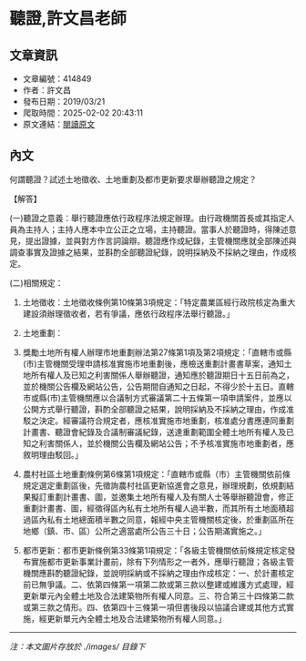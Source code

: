 # 聽證,許文昌老師

## 文章資訊
- 文章編號：414849
- 作者：許文昌
- 發布日期：2019/03/21
- 爬取時間：2025-02-02 20:43:11
- 原文連結：[閱讀原文](https://real-estate.get.com.tw/Columns/detail.aspx?no=414849)

## 內文
何謂聽證？試述土地徵收、土地重劃及都市更新要求舉辦聽證之規定？

【解答】

(一)聽證之意義：舉行聽證應依行政程序法規定辦理。由行政機關首長或其指定人員為主持人；主持人應本中立公正之立場，主持聽證。當事人於聽證時，得陳述意見，提出證據，並與對方作言詞論辯。聽證應作成紀錄，主管機關應就全部陳述與調查事實及證據之結果，並斟酌全部聽證紀錄，說明採納及不採納之理由，作成核定。

(二)相關規定：

1. 土地徵收：土地徵收條例第10條第3項規定：「特定農業區經行政院核定為重大建設須辦理徵收者，若有爭議，應依行政程序法舉行聽證。」

2. 土地重劃：

1. 獎勵土地所有權人辦理市地重劃辦法第27條第1項及第2項規定：「直轄市或縣(市)主管機關受理申請核准實施市地重劃後，應檢送重劃計畫書草案，通知土地所有權人及已知之利害關係人舉辦聽證，通知應於聽證期日十五日前為之，並於機關公告欄及網站公告，公告期間自通知之日起，不得少於十五日。直轄市或縣(市)主管機關應以合議制方式審議第二十五條第一項申請案件，並應以公開方式舉行聽證，斟酌全部聽證之結果，說明採納及不採納之理由，作成准駁之決定。經審議符合規定者，應核准實施市地重劃，核准處分書應連同重劃計畫書、聽證會紀錄及合議制審議紀錄，送達重劃範圍全體土地所有權人及已知之利害關係人，並於機關公告欄及網站公告；不予核准實施市地重劃者，應敘明理由駁回。」

2. 農村社區土地重劃條例第6條第1項規定：「直轄市或縣（市）主管機關依前條規定選定重劃區後，先徵詢農村社區更新協進會之意見，辦理規劃，依規劃結果擬訂重劃計畫書、圖，並邀集土地所有權人及有關人士等舉辦聽證會，修正重劃計畫書、圖，經徵得區內私有土地所有權人過半數，而其所有土地面積超過區內私有土地總面積半數之同意，報經中央主管機關核定後，於重劃區所在地鄉（鎮、市、區）公所之適當處所公告三十日；公告期滿實施之。」

3. 都市更新：都市更新條例第33條第1項規定：「各級主管機關依前條規定核定發布實施都市更新事業計畫前，除有下列情形之一者外，應舉行聽證；各級主管機關應斟酌聽證紀錄，並說明採納或不採納之理由作成核定：一、於計畫核定前已無爭議。二、依第四條第一項第二款或第三款以整建或維護方式處理，經更新單元內全體土地及合法建築物所有權人同意。三、符合第三十四條第二款或第三款之情形。四、依第四十三條第一項但書後段以協議合建或其他方式實施，經更新單元內全體土地及合法建築物所有權人同意。」

---
*注：本文圖片存放於 ./images/ 目錄下*

